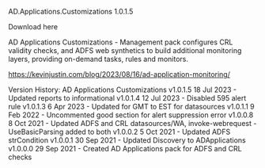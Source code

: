 AD.Applications.Customizations 1.0.1.5

Download here

AD Applications Customizations - Management pack configures CRL validity checks, and ADFS web synthetics to build additional monitoring layers, providing on-demand tasks, rules and monitors.

https://kevinjustin.com/blog/2023/08/16/ad-application-monitoring/

Version History:
AD Applications Customizations</Name>
          <Description>
v1.0.1.5  18 Jul 2023 - Updated reports to informational
v1.0.1.4  12 Jul 2023 - Disabled 595 alert rule
v1.0.1.3   6 Apr 2023 - Updated for GMT to EST for datasources
v1.0.1.1   9 Feb 2022 - Uncommented good section for alert suppression error
v1.0.0.8   8 Oct 2021 - Updated ADFS and CRL datasources/WA, invoke-webrequest -UseBasicParsing added to both
v1.0.0.2   5 Oct 2021 - Updated ADFS strCondition
v1.0.0.1  30 Sep 2021 - Updated Discovery to ADApplications
v1.0.0.0  29 Sep 2021 - Created AD Applications pack for ADFS and CRL checks


